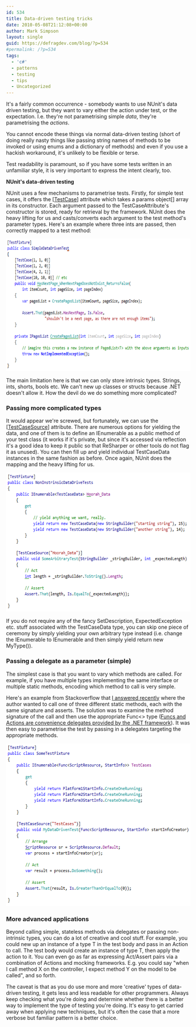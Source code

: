 ```yaml
---
id: 534
title: Data-driven testing tricks
date: 2010-05-08T21:12:08+00:00
author: Mark Simpson
layout: single
guid: https://defragdev.com/blog/?p=534
#permalink: /?p=534
tags:
  - 'c#'
  - patterns
  - testing
  - tips
  - Uncategorized
---
```

It's a fairly common occurrence - somebody wants to use NUnit's data driven testing, but they want to vary either the action under test, or the expectation. I.e. they're not parametrising simple _data_, they're parametrising the _actions_.

You cannot encode these things via normal data-driven testing (short of doing really nasty things like passing string names of methods to be invoked or using enums and a dictionary of methods) and even if you use a hackish workaround, it's unlikely to be flexible or terse.

Test readability is paramount, so if you have some tests written in an unfamiliar style, it is very important to express the intent clearly, too.

**NUnit's data-driven testing**

NUnit uses a few mechanisms to parametrise tests. Firstly, for simple test cases, it offers the [[TestCase](http://nunit.org/?p=testCase&r=2.5)] attribute which takes a params object[] array in its constructor. Each argument passed to the TestCaseAttribute's constructor is stored, ready for retrieval by the framework. NUnit does the heavy lifting for us and casts/converts each argument to the test method's parameter types. Here's an example where three ints are passed, then correctly mapped to a test method:

<img class="alignnone" src="images/simple_data_driven.png" alt="" width="689" height="361" /> 

The main limitation here is that we can only store intrinsic types. Strings, ints, shorts, bools etc. We can't new up classes or structs because .NET doesn't allow it. How the devil do we do something more complicated?

### Passing more complicated types

It would appear we're screwed, but fortunately, we can use the [[TestCaseSource](http://www.nunit.org/index.php?p=testCaseSource&r=2.5)] attribute. There are numerous options for yielding the data, and one of them is to define an IEnumerable<TestCaseData> as a public method of your test class (it works if it's private, but since it's accessed via reflection it's a good idea to keep it public so that ReSharper or other tools do not flag it as unused). You can then fill up and yield individual TestCaseData instances in the same fashion as before. Once again, NUnit does the mapping and the heavy lifting for us.

<img class="alignnone" src="images/passing_more_complicated_types.png" alt="" width="604" height="379" /> 

If you do not require any of the fancy SetDescription, ExpectedException etc. stuff associated with the TestCaseData type, you can skip one piece of ceremony by simply yielding your own arbitrary type instead (i.e. change the IEnumerable<TestCaseData> to IEnumerable<MyType> and then simply yield return new MyType()).

### Passing a delegate as a parameter (simple)

The simplest case is that you want to vary which methods are called. For example, if you have multiple types implementing the same interface or multiple static methods, encoding which method to call is very simple.

Here's an example from Stackoverflow that [I answered recently](http://stackoverflow.com/questions/2784685/how-do-i-simplify-these-nunit-tests/2784829#2784829) where the author wanted to call one of three different static methods, each with the same signature and asserts. The solution was to examine the method signature of the call and then use the appropriate Func<> type ([Funcs and Actions are convenience delegates provided by the .NET framework](http://msdn.microsoft.com/en-us/library/018hxwa8.aspx)). It was then easy to parametrise the test by passing in a delegates targeting the appropriate methods.

<img class="alignnone" src="images/passing_delegates.png" alt="" width="584" height="443" /> 

### More advanced applications

Beyond calling simple, stateless methods via delegates or passing non-intrinsic types, you can do a lot of creative and cool stuff. For example, you could new up an instance of a type T in the test body and pass in an Action<T> to call. The test body would create an instance of type T, then apply the action to it. You can even go as far as expressing Act/Assert pairs via a combination of Actions and mocking frameworks. E.g. you could say "when I call method X on the controller, I expect method Y on the model to be called", and so forth.

The caveat is that as you do use more and more 'creative' types of data-driven testing, it gets less and less readable for other programmers. Always keep checking what you're doing and determine whether there is a better way to implement the type of testing you're doing. It's easy to get carried away when applying new techniques, but it's often the case that a more verbose but familiar pattern is a better choice.